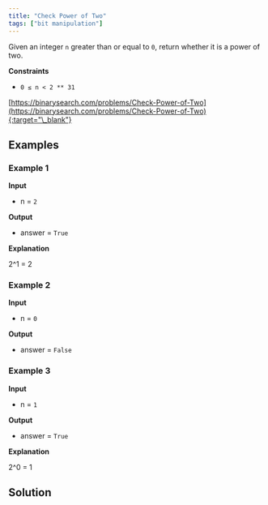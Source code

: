 ```yaml
---
title: "Check Power of Two"
tags: ["bit manipulation"]
---
```


Given an integer `n` greater than or equal to `0`, return whether it is a power of two.

**Constraints**

- `0 ≤ n < 2 ** 31`

[https://binarysearch.com/problems/Check-Power-of-Two](https://binarysearch.com/problems/Check-Power-of-Two){:target="\_blank"}

## Examples

### Example 1

**Input**

- n = `2`

**Output**

- answer = `True`

**Explanation**

2^1 = 2

### Example 2

**Input**

- n = `0`

**Output**

- answer = `False`

### Example 3

**Input**

- n = `1`

**Output**

- answer = `True`

**Explanation**

2^0 = 1

## Solution

<script src="https://gist.github.com/yaeba/16da7be5123724fcf6eccc25581cef5a.js?file=Check-Power-of-Two.cpp"></script>
